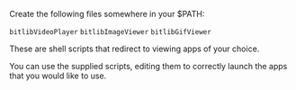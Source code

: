 Create the following files somewhere in your $PATH:

`bitlibVideoPlayer`
`bitlibImageViewer`
`bitlibGifViewer`

These are shell scripts that redirect to viewing apps of your choice.

You can use the supplied scripts, editing them to correctly launch the apps that you would like to use.

